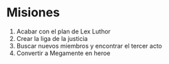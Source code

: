 # Misiones

1. Acabar con el plan de Lex Luthor
2. Crear la liga de la justicia
3. Buscar nuevos miembros y encontrar el tercer acto
4. Convertir a Megamente en heroe
